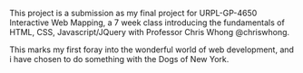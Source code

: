 This project is a submission as my final project for URPL-GP-4650 Interactive Web Mapping, a 7 week class introducing the fundamentals of HTML, CSS, Javascript/JQuery with Professor Chris Whong @chriswhong.

This marks my first foray into the wonderful world of web development, and i have chosen to do something with the Dogs of New York.

